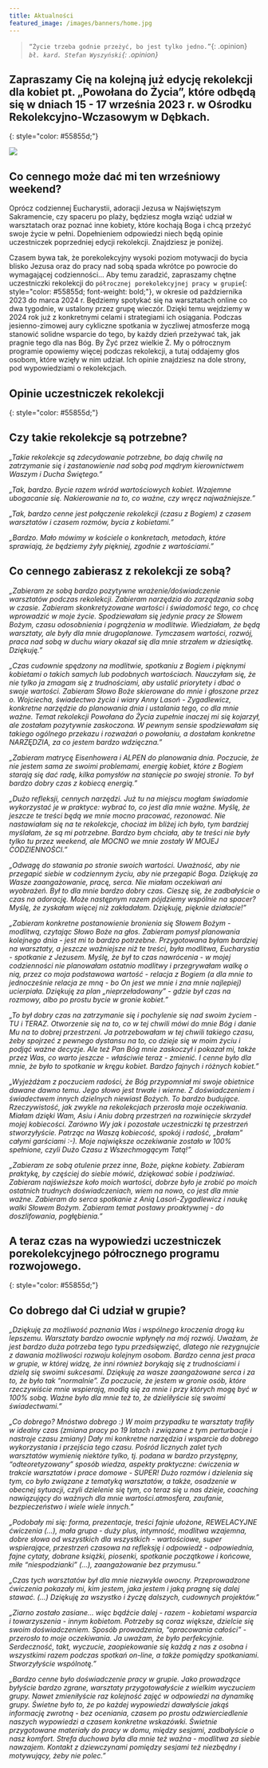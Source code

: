 ```yaml
---
title: Aktualności
featured_image: /images/banners/home.jpg
---
```


<style>
 .opinion {
  font-size: 60%;
  color: black;
 }
</style>

> `“Życie trzeba godnie przeżyć, bo jest tylko jedno.”`{: .opinion}<br>
_`bł. kard. Stefan Wyszyński`{: .opinion}_

## Zapraszamy Cię na kolejną już edycję rekolekcji dla kobiet pt. „Powołana do Życia”, które odbędą się w dniach 15 - 17 września 2023 r. w Ośrodku Rekolekcyjno-Wczasowym w Dębkach.
{: style="color: #55855d;"}

<div class="gallery" data-columns="1">
    <img src="/images/posters/rekolekcje_23_09.png">
</div>

## Co cennego może dać mi ten wrześniowy weekend?

Oprócz codziennej Eucharystii, adoracji Jezusa w Najświętszym Sakramencie, czy spaceru po plaży, będziesz mogła wziąć udział w warsztatach oraz poznać inne kobiety, które kochają Boga i chcą przeżyć swoje życie w pełni. Dopełnieniem odpowiedzi niech będą opinie uczestniczek poprzedniej edycji rekolekcji. Znajdziesz je poniżej.

Czasem bywa tak, że porekolekcyjny wysoki poziom motywacji do bycia blisko Jezusa oraz do pracy nad sobą spada wkrótce po powrocie do wymagającej codzienności… Aby temu zaradzić, zapraszamy chętne uczestniczki rekolekcji do
`półrocznej porekolekcyjnej pracy w grupie`{: style="color: #55855d; font-weight: bold;"},
w okresie od października 2023 do marca 2024 r. Będziemy spotykać się na warsztatach online co dwa tygodnie, w ustalony przez grupę wieczór. Dzięki temu wejdziemy w 2024 rok już z konkretnymi celami i strategiami ich osiągania. Podczas jesienno-zimowej aury cykliczne spotkania w życzliwej atmosferze mogą stanowić solidne wsparcie do tego, by każdy dzień przeżywać tak, jak pragnie tego dla nas Bóg. By Żyć przez wielkie Ż. My o półrocznym programie opowiemy więcej podczas rekolekcji, a tutaj oddajemy głos osobom, które wzięły w nim udział. Ich opinie znajdziesz na dole strony, pod wypowiedziami o rekolekcjach.

## Opinie uczestniczek rekolekcji
{: style="color: #55855d;"}

## Czy takie rekolekcje są potrzebne?

_„Takie rekolekcje są zdecydowanie potrzebne, bo dają chwilę na zatrzymanie się i zastanowienie nad sobą pod mądrym kierownictwem Waszym i Ducha Świętego.”_

_„Tak, bardzo. Bycie razem wśród wartościowych kobiet. Wzajemne ubogacanie się. Nakierowanie na to, co ważne, czy wręcz najważniejsze.”_

_„Tak, bardzo cenne jest połączenie rekolekcji (czasu z Bogiem) z czasem warsztatów i czasem rozmów, bycia z kobietami.”_

_„Bardzo. Mało mówimy w kościele o konkretach, metodach, które sprawiają, że będziemy żyły piękniej, zgodnie z wartościami.”_

## Co cennego zabierasz z rekolekcji ze sobą?

_„Zabieram ze sobą bardzo pozytywne wrażenie/doświadczenie warsztatów podczas rekolekcji. Zabieram narzędzia do zarządzania sobą w czasie. Zabieram skonkretyzowane wartości i świadomość tego, co chcę wprowadzić w moje życie. Spodziewałam się jedynie pracy ze Słowem Bożym, czasu odosobnienia i pogrążenia w modlitwie. Wiedziałam, że będą warsztaty, ale były dla mnie drugoplanowe. Tymczasem wartości, rozwój, praca nad sobą w duchu wiary okazał się dla mnie strzałem w dziesiątkę. Dziękuję.”_

_„Czas cudownie spędzony na modlitwie, spotkaniu z Bogiem i pięknymi kobietami o takich samych lub podobnych wartościach. Nauczyłam się, że nie tylko ja zmagam się z trudnościami, aby ustalić priorytety i dbać o swoje wartości. Zabieram Słowo Boże skierowane do mnie i głoszone przez o. Wojciecha, świadectwo życia i wiary Anny Lasoń - Zygadlewicz, konkretne narzędzie do planowania dnia i ustalania tego, co dla mnie ważne. Temat rekolekcji Powołana do Życia zupełnie inaczej mi się kojarzył, ale zostałam pozytywnie zaskoczona. W pewnym sensie spodziewałam się takiego ogólnego przekazu i rozważań o powołaniu, a dostałam konkretne NARZĘDZIA, za co jestem bardzo wdzięczna.”_

_„Zabieram matrycę Eisenhowera i ALPEN do planowania dnia. Poczucie, że nie jestem sama ze swoimi problemami, energię kobiet, które z Bogiem starają się dać radę, kilka pomysłów na stanięcie po swojej stronie. To był bardzo dobry czas z kobiecą energią.”_

_„Dużo refleksji, cennych narzędzi. Już tu na miejscu mogłam świadomie wykorzystać je w praktyce: wybrać to, co jest dla mnie ważne. Myślę, że jeszcze te treści będą we mnie mocno pracować, rezonować. Nie nastawiałam się na te rekolekcje, chociaż im bliżej ich było, tym bardziej myślałam, że są mi potrzebne. Bardzo bym chciała, aby te treści nie były tylko tu przez weekend, ale MOCNO we mnie zostały W MOJEJ CODZIENNOŚCI.”_

_„Odwagę do stawania po stronie swoich wartości. Uważność, aby nie przegapić siebie w codziennym życiu, aby nie przegapić Boga. Dziękuję za Wasze zaangażowanie, pracę, serca. Nie miałam oczekiwań ani wyobrażeń. Był to dla mnie bardzo dobry czas. Cieszę się, że zadbałyście o czas na adorację. Może następnym razem pójdziemy wspólnie na spacer? Myślę, że zyskałam więcej niż zakładałam. Dziękuję, pięknie działacie!”_

_„Zabieram konkretne postanowienie bronienia się Słowem Bożym - modlitwą, czytając Słowo Boże na głos. Zabieram pomysł planowania kolejnego dnia - jest mi to bardzo potrzebne. Przygotowana byłam bardziej na warsztaty, a jeszcze ważniejsze niż te treści, była modlitwa, Eucharystia - spotkanie z Jezusem. Myślę, że był to czas nawrócenia - w mojej codzienności nie planowałam ostatnio modlitwy i przegrywałam walkę o nią, przez co moja podstawowa wartość - relacja z Bogiem (a dla mnie to jednocześnie relacja ze mną - bo On jest we mnie i zna mnie najlepiej) ucierpiała. Dziękuję za plan „nieprzeładowany” - gdzie był czas na rozmowy, albo po prostu bycie w gronie kobiet.”_

_„To był dobry czas na zatrzymanie się i pochylenie się nad swoim życiem - TU i TERAZ. Otworzenie się na to, co w tej chwili mówi do mnie Bóg i danie Mu na to dobrej przestrzeni. Ja potrzebowałam w tej chwili takiego czasu, żeby spojrzeć z pewnego dystansu na to, co dzieje się w moim życiu i podjąć ważne decyzje. Ale też Pan Bóg mnie zaskoczył i pokazał mi, także przez Was, co warto jeszcze - właściwie teraz - zmienić. I cenne było dla mnie, że było to spotkanie w kręgu kobiet. Bardzo fajnych i różnych kobiet.”_

_„Wyjeżdżam z poczuciem radości, że Bóg przypomniał mi swoje obietnice dawane dawno temu. Jego słowo jest trwałe i wierne.
Z doświadczeniem i świadectwem innych dzielnych niewiast Bożych. To bardzo budujące. Rzeczywistość, jak zwykle na rekolekcjach przerosła moje oczekiwania. Miałam dzięki Wam, Asiu i Aniu dobrą przestrzeń na rozwinięcie skrzydeł mojej kobiecości. Zarówno Wy jak i pozostałe uczestniczki tę przestrzeń stworzyłyście. Patrząc na Waszą kobiecość, spokój i radość, „brałam” całymi garściami :-). Moje największe oczekiwanie zostało w 100% spełnione, czyli Dużo Czasu z Wszechmogącym Tatą!”_

_„Zabieram ze sobą otulenie przez inne, Boże, piękne kobiety. Zabieram praktykę, by częściej do siebie mówić, dziękować sobie i podziwiać. Zabieram najświeższe koło moich wartości, dobrze było je zrobić po moich ostatnich trudnych doświadczeniach, wiem na nowo, co jest dla mnie ważne. Zabieram do serca spotkanie z Anią Lasoń-Zygadlewicz i naukę walki Słowem Bożym. Zabieram temat postawy proaktywnej - do doszlifowania, pogłębienia.”_

## A teraz czas na wypowiedzi uczestniczek porekolekcyjnego półrocznego programu rozwojowego.
{: style="color: #55855d;"}

## Co dobrego dał Ci udział w grupie?

_„Dziękuję za możliwość poznania Was i wspólnego kroczenia drogą ku lepszemu. Warsztaty bardzo owocnie wpłynęły na mój rozwój. Uważam, że jest bardzo duża potrzeba tego typu przedsięwzięć, dlatego nie rezygnujcie z dawania możliwości rozwoju kolejnym osobom.
Bardzo cenna jest praca w grupie, w której widzę, że inni również borykają się z trudnościami i dzielą się swoimi sukcesami.
Dziękuję za wasze zaangażowane serca i za to, że było tak “normalnie”. Za poczucie, że jestem w gronie osób, które rzeczywiście mnie wspierają, modlą się za mnie i przy których mogę być w 100% sobą. Ważne było dla mnie też to, że dzieliłyście się swoimi świadectwami.”_


_„Co dobrego? Mnóstwo dobrego :) W moim przypadku te warsztaty trafiły w idealny czas (zmiana pracy po 19 latach i związane z tym perturbacje i nastroje czasu zmiany) Dały mi konkretne narzędzia i wsparcie do dobrego wykorzystania i przejścia tego czasu. Pośród licznych zalet tych warsztatów wymienię niektóre tylko, tj. podana w bardzo przystępny, “odteoretyzowany” sposób wiedza, aspekty praktyczne: ćwiczenia w trakcie warsztatów i prace domowe - SUPER! Dużo rozmów i dzielenia się tym, co było związane z tematyką warsztatów, a także, osadzenie w obecnej sytuacji, czyli dzielenie się tym, co teraz się u nas dzieje, coaching nawiązujący do ważnych dla mnie wartości.atmosfera, zaufanie, bezpieczeństwo i wiele wiele innych.”_

_„Podobały mi się: forma, prezentacje, treści fajnie ułożone, REWELACYJNE ćwiczenia (…), mała grupa - duży plus, intymność, modlitwa wzajemna, dobre słowa od wszystkich dla wszystkich - wartościowe, super wspierające, przestrzeń czasowa na refleksję i odpowiedź - odpowiednia, fajne cytaty, dobrane książki, piosenki, spotkanie początkowe i końcowe, miłe “niespodzianki” (…), zaangażowanie bez przymusu.”_

_„Czas tych warsztatów był dla mnie niezwykle owocny. Przeprowadzone ćwiczenia pokazały mi, kim jestem, jaka jestem i jaką pragnę się dalej stawać. (…) Dziękuję za wszystko i życzę dalszych, cudownych projektów.”_

_„Ziarno zostało zasiane… więc bądźcie dalej - razem - kobietami wsparcia i towarzyszenia - innym kobietom. Potrzeby są coraz większe, dzielcie się swoim doświadczeniem. Sposób prowadzenia, “opracowania całości” - przerosło to moje oczekiwania. Ja uważam, że było perfekcyjnie. Serdeczność, takt, wyczucie, zaopiekowanie się każdą z nas z osobna i wszystkimi razem podczas spotkań on-line, a także pomiędzy spotkaniami. Stworzyłyście wspólnotę.”_

_„Bardzo cenne było doświadczenie pracy w grupie. Jako prowadzące byłyście bardzo zgrane, warsztaty przygotowałyście z wielkim wyczuciem grupy. Nawet zmieniłyście raz kolejność zajęć w odpowiedzi na dynamikę grupy. Świetne było to, że po każdej wypowiedzi dawałyście jakąś informację zwrotną - bez oceniania, czasem po prostu odzwierciedlenie naszych wypowiedzi a czasem konkretne wskazówki. 
Świetnie przygotowane materiały do pracy w domu, między sesjami, zadbałyście o nasz komfort. Strefa duchowa była dla mnie też ważna - modlitwa za siebie nawzajem. Kontakt z dziewczynami pomiędzy sesjami też niezbędny i motywujący, żeby nie polec.”_
